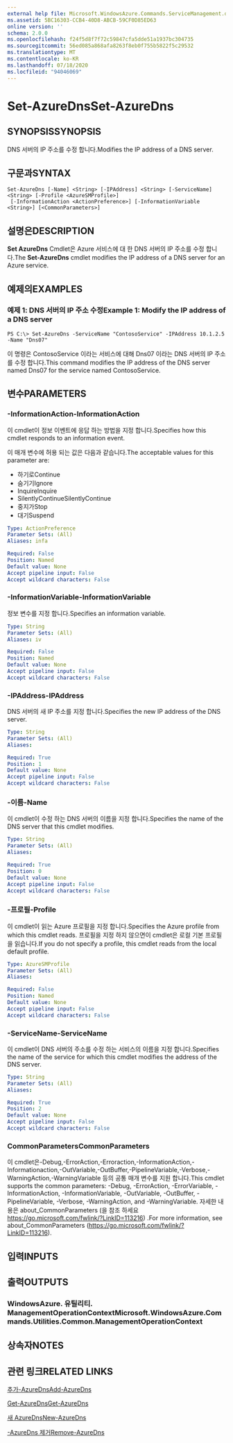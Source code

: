 ```yaml
---
external help file: Microsoft.WindowsAzure.Commands.ServiceManagement.dll-Help.xml
ms.assetid: 5BC16303-CCB4-40D8-ABCB-59CF0D85ED63
online version: ''
schema: 2.0.0
ms.openlocfilehash: f24f5d8f7f72c59847cfa5dde51a1937bc304735
ms.sourcegitcommit: 56ed085a868afa8263f8eb0f755b5822f5c29532
ms.translationtype: MT
ms.contentlocale: ko-KR
ms.lasthandoff: 07/18/2020
ms.locfileid: "94046069"
---
```

# <span data-ttu-id="f0baf-101">Set-AzureDns</span><span class="sxs-lookup"><span data-stu-id="f0baf-101">Set-AzureDns</span></span>

## <span data-ttu-id="f0baf-102">SYNOPSIS</span><span class="sxs-lookup"><span data-stu-id="f0baf-102">SYNOPSIS</span></span>
<span data-ttu-id="f0baf-103">DNS 서버의 IP 주소를 수정 합니다.</span><span class="sxs-lookup"><span data-stu-id="f0baf-103">Modifies the IP address of a DNS server.</span></span>

## <span data-ttu-id="f0baf-104">구문과</span><span class="sxs-lookup"><span data-stu-id="f0baf-104">SYNTAX</span></span>

```
Set-AzureDns [-Name] <String> [-IPAddress] <String> [-ServiceName] <String> [-Profile <AzureSMProfile>]
 [-InformationAction <ActionPreference>] [-InformationVariable <String>] [<CommonParameters>]
```

## <span data-ttu-id="f0baf-105">설명은</span><span class="sxs-lookup"><span data-stu-id="f0baf-105">DESCRIPTION</span></span>
<span data-ttu-id="f0baf-106">**Set AzureDns** Cmdlet은 Azure 서비스에 대 한 DNS 서버의 IP 주소를 수정 합니다.</span><span class="sxs-lookup"><span data-stu-id="f0baf-106">The **Set-AzureDns** cmdlet modifies the IP address of a DNS server for an Azure service.</span></span>

## <span data-ttu-id="f0baf-107">예제의</span><span class="sxs-lookup"><span data-stu-id="f0baf-107">EXAMPLES</span></span>

### <span data-ttu-id="f0baf-108">예제 1: DNS 서버의 IP 주소 수정</span><span class="sxs-lookup"><span data-stu-id="f0baf-108">Example 1: Modify the IP address of a DNS server</span></span>
```
PS C:\> Set-AzureDns -ServiceName "ContosoService" -IPAddress 10.1.2.5 -Name "Dns07"
```

<span data-ttu-id="f0baf-109">이 명령은 ContosoService 이라는 서비스에 대해 Dns07 이라는 DNS 서버의 IP 주소를 수정 합니다.</span><span class="sxs-lookup"><span data-stu-id="f0baf-109">This command modifies the IP address of the DNS server named Dns07 for the service named ContosoService.</span></span>

## <span data-ttu-id="f0baf-110">변수</span><span class="sxs-lookup"><span data-stu-id="f0baf-110">PARAMETERS</span></span>

### <span data-ttu-id="f0baf-111">-InformationAction</span><span class="sxs-lookup"><span data-stu-id="f0baf-111">-InformationAction</span></span>
<span data-ttu-id="f0baf-112">이 cmdlet이 정보 이벤트에 응답 하는 방법을 지정 합니다.</span><span class="sxs-lookup"><span data-stu-id="f0baf-112">Specifies how this cmdlet responds to an information event.</span></span>

<span data-ttu-id="f0baf-113">이 매개 변수에 허용 되는 값은 다음과 같습니다.</span><span class="sxs-lookup"><span data-stu-id="f0baf-113">The acceptable values for this parameter are:</span></span>

- <span data-ttu-id="f0baf-114">하기로</span><span class="sxs-lookup"><span data-stu-id="f0baf-114">Continue</span></span>
- <span data-ttu-id="f0baf-115">숨기기</span><span class="sxs-lookup"><span data-stu-id="f0baf-115">Ignore</span></span>
- <span data-ttu-id="f0baf-116">Inquire</span><span class="sxs-lookup"><span data-stu-id="f0baf-116">Inquire</span></span>
- <span data-ttu-id="f0baf-117">SilentlyContinue</span><span class="sxs-lookup"><span data-stu-id="f0baf-117">SilentlyContinue</span></span>
- <span data-ttu-id="f0baf-118">중지가</span><span class="sxs-lookup"><span data-stu-id="f0baf-118">Stop</span></span>
- <span data-ttu-id="f0baf-119">대기</span><span class="sxs-lookup"><span data-stu-id="f0baf-119">Suspend</span></span>

```yaml
Type: ActionPreference
Parameter Sets: (All)
Aliases: infa

Required: False
Position: Named
Default value: None
Accept pipeline input: False
Accept wildcard characters: False
```

### <span data-ttu-id="f0baf-120">-InformationVariable</span><span class="sxs-lookup"><span data-stu-id="f0baf-120">-InformationVariable</span></span>
<span data-ttu-id="f0baf-121">정보 변수를 지정 합니다.</span><span class="sxs-lookup"><span data-stu-id="f0baf-121">Specifies an information variable.</span></span>

```yaml
Type: String
Parameter Sets: (All)
Aliases: iv

Required: False
Position: Named
Default value: None
Accept pipeline input: False
Accept wildcard characters: False
```

### <span data-ttu-id="f0baf-122">-IPAddress</span><span class="sxs-lookup"><span data-stu-id="f0baf-122">-IPAddress</span></span>
<span data-ttu-id="f0baf-123">DNS 서버의 새 IP 주소를 지정 합니다.</span><span class="sxs-lookup"><span data-stu-id="f0baf-123">Specifies the new IP address of the DNS server.</span></span>

```yaml
Type: String
Parameter Sets: (All)
Aliases: 

Required: True
Position: 1
Default value: None
Accept pipeline input: False
Accept wildcard characters: False
```

### <span data-ttu-id="f0baf-124">-이름</span><span class="sxs-lookup"><span data-stu-id="f0baf-124">-Name</span></span>
<span data-ttu-id="f0baf-125">이 cmdlet이 수정 하는 DNS 서버의 이름을 지정 합니다.</span><span class="sxs-lookup"><span data-stu-id="f0baf-125">Specifies the name of the DNS server that this cmdlet modifies.</span></span>

```yaml
Type: String
Parameter Sets: (All)
Aliases: 

Required: True
Position: 0
Default value: None
Accept pipeline input: False
Accept wildcard characters: False
```

### <span data-ttu-id="f0baf-126">-프로필</span><span class="sxs-lookup"><span data-stu-id="f0baf-126">-Profile</span></span>
<span data-ttu-id="f0baf-127">이 cmdlet이 읽는 Azure 프로필을 지정 합니다.</span><span class="sxs-lookup"><span data-stu-id="f0baf-127">Specifies the Azure profile from which this cmdlet reads.</span></span>
<span data-ttu-id="f0baf-128">프로필을 지정 하지 않으면이 cmdlet은 로컬 기본 프로필을 읽습니다.</span><span class="sxs-lookup"><span data-stu-id="f0baf-128">If you do not specify a profile, this cmdlet reads from the local default profile.</span></span>

```yaml
Type: AzureSMProfile
Parameter Sets: (All)
Aliases: 

Required: False
Position: Named
Default value: None
Accept pipeline input: False
Accept wildcard characters: False
```

### <span data-ttu-id="f0baf-129">-ServiceName</span><span class="sxs-lookup"><span data-stu-id="f0baf-129">-ServiceName</span></span>
<span data-ttu-id="f0baf-130">이 cmdlet이 DNS 서버의 주소를 수정 하는 서비스의 이름을 지정 합니다.</span><span class="sxs-lookup"><span data-stu-id="f0baf-130">Specifies the name of the service for which this cmdlet modifies the address of the DNS server.</span></span>

```yaml
Type: String
Parameter Sets: (All)
Aliases: 

Required: True
Position: 2
Default value: None
Accept pipeline input: False
Accept wildcard characters: False
```

### <span data-ttu-id="f0baf-131">CommonParameters</span><span class="sxs-lookup"><span data-stu-id="f0baf-131">CommonParameters</span></span>
<span data-ttu-id="f0baf-132">이 cmdlet은-Debug,-ErrorAction,-Erroraction,-InformationAction,-Informationaction,-OutVariable,-OutBuffer,-PipelineVariable,-Verbose,-WarningAction,-WarningVariable 등의 공통 매개 변수를 지원 합니다.</span><span class="sxs-lookup"><span data-stu-id="f0baf-132">This cmdlet supports the common parameters: -Debug, -ErrorAction, -ErrorVariable, -InformationAction, -InformationVariable, -OutVariable, -OutBuffer, -PipelineVariable, -Verbose, -WarningAction, and -WarningVariable.</span></span> <span data-ttu-id="f0baf-133">자세한 내용은 about_CommonParameters (을 참조 하세요 https://go.microsoft.com/fwlink/?LinkID=113216) .</span><span class="sxs-lookup"><span data-stu-id="f0baf-133">For more information, see about_CommonParameters (https://go.microsoft.com/fwlink/?LinkID=113216).</span></span>

## <span data-ttu-id="f0baf-134">입력</span><span class="sxs-lookup"><span data-stu-id="f0baf-134">INPUTS</span></span>

## <span data-ttu-id="f0baf-135">출력</span><span class="sxs-lookup"><span data-stu-id="f0baf-135">OUTPUTS</span></span>

### <span data-ttu-id="f0baf-136">WindowsAzure. 유틸리티. ManagementOperationContext</span><span class="sxs-lookup"><span data-stu-id="f0baf-136">Microsoft.WindowsAzure.Commands.Utilities.Common.ManagementOperationContext</span></span>

## <span data-ttu-id="f0baf-137">상속자</span><span class="sxs-lookup"><span data-stu-id="f0baf-137">NOTES</span></span>

## <span data-ttu-id="f0baf-138">관련 링크</span><span class="sxs-lookup"><span data-stu-id="f0baf-138">RELATED LINKS</span></span>

[<span data-ttu-id="f0baf-139">추가-AzureDns</span><span class="sxs-lookup"><span data-stu-id="f0baf-139">Add-AzureDns</span></span>](./Add-AzureDns.md)

[<span data-ttu-id="f0baf-140">Get-AzureDns</span><span class="sxs-lookup"><span data-stu-id="f0baf-140">Get-AzureDns</span></span>](./Get-AzureDns.md)

[<span data-ttu-id="f0baf-141">새 AzureDns</span><span class="sxs-lookup"><span data-stu-id="f0baf-141">New-AzureDns</span></span>](./New-AzureDns.md)

[<span data-ttu-id="f0baf-142">-AzureDns 제거</span><span class="sxs-lookup"><span data-stu-id="f0baf-142">Remove-AzureDns</span></span>](./Remove-AzureDns.md)


